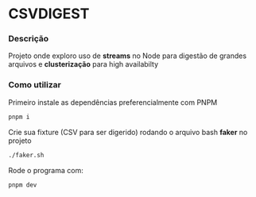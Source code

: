 # CSVDIGEST

### Descrição
Projeto onde exploro uso de **streams** no Node para digestão de grandes arquivos e **clusterização** para high availabilty

### Como utilizar
Primeiro instale as dependências preferencialmente com PNPM

```bash
pnpm i
```
    
Crie sua fixture (CSV para ser digerido) rodando o arquivo bash **faker** no projeto

```bash
./faker.sh
```

Rode o programa com:

```bash
pnpm dev
```
